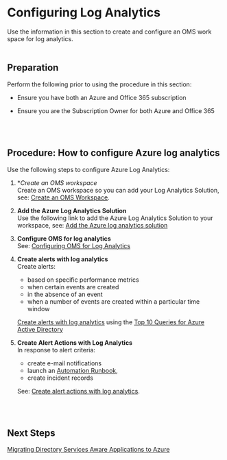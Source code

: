 # Configuring Log Analytics
Use the information in this section to create and configure an OMS work space for log analytics.
<br />
<br />

## Preparation  
Perform the following prior to using the procedure in this section:  
- Ensure you have both an Azure and Office 365 subscription 
  
- Ensure you are the Subscription Owner for both Azure and Office 365  
<br />
<br />

## Procedure:   How to configure Azure log analytics
Use the following steps to configure Azure Log Analytics:  
1. **Create an OMS workspace*   
   Create an OMS workspace so you can add your Log Analytics Solution, see: [Create an OMS Workspace](https://docs.microsoft.com/en-us/azure/log-analytics/log-analytics-quick-create-workspace). 
	
2. **Add the Azure Log Analytics Solution**  
   Use the following link to add the Azure Log Analytics Solution to your workspace, see: [Add the Azure log analytics solution](https://docs.microsoft.com/en-us/azure/log-analytics/log-analytics-add-solutions) 
	
3. **Configure OMS for log analytics**   
  See: [Configuring OMS for Log Analytics](3.4.2-Configuring-OMS-for-Log-Analytics.md) 
	
4. **Create alerts with log analytics**    
  Create alerts:
   - based on specific performance metrics
   - when certain events are created
   - in the absence of an event
   - when a number of events are created within a particular time window

   [Create alerts with log analytics](https://docs.microsoft.com/en-us/azure/log-analytics/log-analytics-tutorial-response#create-alerts) using the [Top 10 Queries for Azure Active Directory](3.4.3-Top-10-Queries-for-Azure-Active-Directory.md)
	
5. **Create Alert Actions with Log Analytics**      
   In response to alert criteria:
   - create e-mail notifications 
   - launch an [Automation Runbook](https://docs.microsoft.com/en-us/azure/automation/automation-runbook-execution), 
   - create incident records  

   See: [Create alert actions with log analytics](https://docs.microsoft.com/en-us/azure/log-analytics/log-analytics-tutorial-response#alert-actions).
<br />
<br />

## Next Steps
[Migrating Directory Services Aware Applications to Azure](https://github.com/alvarovitta/Azure-Identity/blob/master/4.0-Migrating-Directory-Services-Aware-Applications-to-Azure.md)

